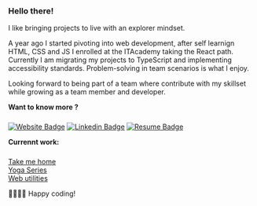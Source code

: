 ### Hello there!

I like bringing projects to live with an explorer mindset.

A year ago I started pivoting into web development, after self learnign HTML, CSS and JS I enrolled at the ITAcademy taking the React path. Currently I am migrating my projects to TypeScript and implementing accessibility standards. Problem-solving in team scenarios is what I enjoy.

Looking forward to being part of a team where contribute with my skillset while growing as a team member and developer.

**Want to know more ?**
###
[![Website Badge](https://img.shields.io/badge/Website-4285F4?style=for-the-badge&logo=Google-chrome&logoColor=white)](https://alexcumplido.github.io/portfolio/)
[![Linkedin Badge](https://img.shields.io/badge/LinkedIn-0077B5?style=for-the-badge&logo=linkedin&logoColor=white)](https://www.linkedin.com/in/alexandrecb/)
[![Resume Badge](https://img.shields.io/badge/resumee-000000?style=for-the-badge&logo=WakaTime&logoColor=white)](https://drive.google.com/file/d/1ul9ZSFovW_yiSYdSo98-cxTOrCMQELIk/view?usp=sharing)


**Currennt work:**
###
<a href="https://takemehome-three.vercel.app/" target="_blank">Take me home</a>\
<a href="https://yogaseries.vercel.app/" target="_blank">Yoga Series</a>\
<a href="https://alexcumplido.github.io/frontend-projects/" target="_blank">Web utilities</a>

👨‍💻👩‍💻 Happy coding!

<!-- https://github.com/alexandresanlim/Badges4-README.md-Profile -->
<!-- https://shields.io/ -->





